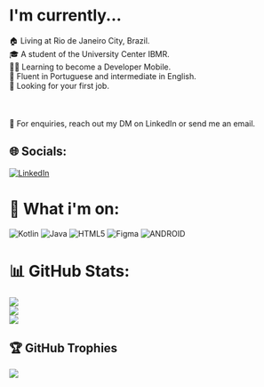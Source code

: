 # I'm currently...
🏠 Living at Rio de Janeiro City, Brazil.<br>🎓 A student of the University Center IBMR.<br>👨‍💻  Learning to become a  Developer Mobile.<br>🌱 Fluent in Portuguese and intermediate in English.<br>💬 Looking for your first job.<br><br><br><br>              💼 For enquiries, reach out my DM on LinkedIn or send me an email.


## 🌐 Socials:
[![LinkedIn](https://img.shields.io/badge/LinkedIn-%230077B5.svg?logo=linkedin&logoColor=white)](https://linkedin.com/in/https://www.linkedin.com/in/gustavo-de-souza-6b3001241/) 

# 🧠 What i'm on:
![Kotlin](https://img.shields.io/badge/kotlin-%230095D5.svg?style=for-the-badge&logo=kotlin&logoColor=white) ![Java](https://img.shields.io/badge/java-%23ED8B00.svg?style=for-the-badge&logo=java&logoColor=white) ![HTML5](https://img.shields.io/badge/html5-%23E34F26.svg?style=for-the-badge&logo=html5&logoColor=white) 	![Figma](https://img.shields.io/badge/figma-%23F24E1E.svg?style=for-the-badge&logo=figma&logoColor=white) ![ANDROID](https://img.shields.io/badge/android-%2320232a.svg?style=for-the-badge&logo=android&logoColor=%a4c639)
# 📊 GitHub Stats:
![](https://github-readme-stats.vercel.app/api?username=gustavosouzaz&theme=dark&hide_border=false&include_all_commits=true&count_private=false)<br/>
![](https://github-readme-streak-stats.herokuapp.com/?user=gustavosouzaz&theme=dark&hide_border=false)<br/>
![](https://github-readme-stats.vercel.app/api/top-langs/?username=gustavosouzaz&theme=dark&hide_border=false&include_all_commits=true&count_private=false&layout=compact)

## 🏆 GitHub Trophies
![](https://github-profile-trophy.vercel.app/?username=gustavosouzaz&theme=radical&no-frame=true&no-bg=false&margin-w=4)

<!-- Proudly created with GPRM ( https://gprm.itsvg.in ) -->
